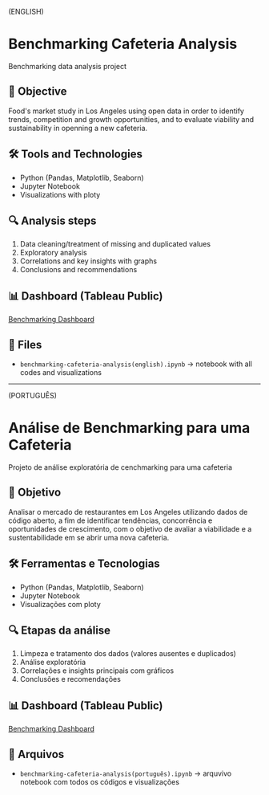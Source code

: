 (ENGLISH)

# Benchmarking Cafeteria Analysis 

Benchmarking data analysis project

## 📌 Objective
Food's market study in Los Angeles using open data in order to identify trends, competition and growth opportunities, and to evaluate viability and sustainability in openning a new cafeteria.

## 🛠️ Tools and Technologies
- Python (Pandas, Matplotlib, Seaborn)
- Jupyter Notebook
- Visualizations with ploty

## 🔍 Analysis steps
1. Data cleaning/treatment of missing and duplicated values
2. Exploratory analysis
3. Correlations and key insights with graphs 
4. Conclusions and recommendations

## 📊 Dashboard (Tableau Public)
[Benchmarking Dashboard](https://public.tableau.com/app/profile/pedro.bocchini/viz/benchmarking-dashboard/Dashboard1?publish=yes)

## 📁 Files
- `benchmarking-cafeteria-analysis(english).ipynb` → notebook with all codes and visualizations

__________________________________________________________________________________________________________________________________________________________________________________________________________________
(PORTUGUÊS)

# Análise de Benchmarking para uma Cafeteria

Projeto de análise exploratória de cenchmarking para uma cafeteria

## 📌 Objetivo
Analisar o mercado de restaurantes em Los Angeles utilizando dados de código aberto, a fim de identificar tendências, concorrência e oportunidades de crescimento, com o objetivo de avaliar a viabilidade e a sustentabilidade em se abrir uma nova cafeteria.

## 🛠️ Ferramentas e Tecnologias
- Python (Pandas, Matplotlib, Seaborn)
- Jupyter Notebook
- Visualizações com ploty

## 🔍 Etapas da análise
1. Limpeza e tratamento dos dados (valores ausentes e duplicados)
2. Análise exploratória
3. Correlações e insights principais com gráficos
4. Conclusões e recomendações

## 📊 Dashboard (Tableau Public)
[Benchmarking Dashboard](https://public.tableau.com/app/profile/pedro.bocchini/viz/benchmarking-dashboard/Dashboard1?publish=yes)

## 📁 Arquivos
- `benchmarking-cafeteria-analysis(português).ipynb` → arquvivo notebook com todos os códigos e visualizações
